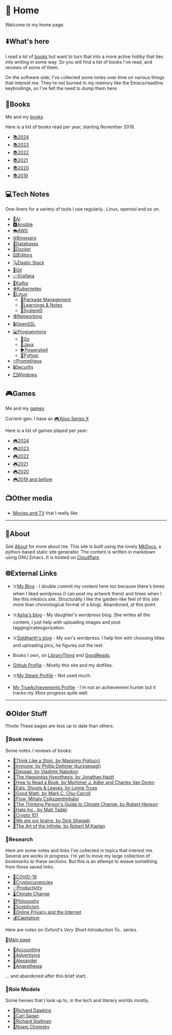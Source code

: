 # 🏡 Home

Welcome to my home page.

## ⬇️What's here

I read a lot of [books](books/index.md) but want to turn that into a
more active hobby that ties into writing in some way. So you will find
a list of books I've read, and reviews of some of them.

On the software side, I've collected some notes over time on various
things that interest me. They're not burned in my memory like the
Emacs/readline keybindings, so I've felt the need to dump them here.

## 📖Books

Me and my [books](books/index.md)

Here is a list of books read per year, starting November 2019.

- [📚2024](books/2024.md)
- [📚2023](books/2023.md)
- [📚2022](books/2022.md)
- [📚2021](books/2021.md)
- [📚2020](books/2020.md)
- [📚2019](books/2019.md)

## 💻Tech Notes

One-liners for a variety of tools I use regularly.. Linux, openssl and
so on.

- [🧠AI](tech/ai.md)
- [🅰️Ansible](tech/ansible.md)
- [☁️AWS](tech/aws.md)
- [🌐Browsers](tech/browsers.md)
- [💾Databases](tech/databases.md)
- [🐋Docker](tech/docker.md)
- [⌨️Editors](tech/editors.md)
- [🔍Elastic Stack](tech/elastic.md)
- [💾Git](tech/git.md)
- [📈Grafana](tech/grafana.md)
- [🐞Kafka](tech/kafka.md)
- [☸️Kubernetes](tech/k8s.md)
- [🐧Linux](tech/linux/index.md)
    - [🐧Package Management](tech/linux/package-management.md)
    - [🐧Learnings & Notes](tech/linux/learnings-and-notes.md)
    - [🐧SystemD](tech/linux/systemd.md)
- [🕸️Networking](tech/networking.md)
- [🔒OpenSSL](tech/openssl.md)
- [💻Programming](tech/programming/index.md)
    - [🐹Go](tech/programming/go.md)
    - [🍵Java](tech/programming/java.md)
    - [▶️Powershell](tech/programming/powershell.md)
    - [🐍Python](tech/programming/python.md)
- [🔥Prometheus](tech/prometheus.md)
- [🔒Security](tech/security.md)
- [🪟Windows](tech/windows.md)

## 🎮Games

Me and my [games](games/index.md)

Current-gen: I have an [🎮Xbox Series X](games/xbox.md)

Here is a list of games played per year:

- [🎮2024](games/2024.md)
- [🎮2023](games/2023.md)
- [🎮2022](games/2022.md)
- [🎮2021](games/2021.md)
- [🎮2020](games/2020.md)
- [🎮2019 and before](games/2019-and-before.md)

## 📺Other media

- [Movies and TV](archive/movies-and-tv.md) that I really like


---

## 🐧About

See [About](about.md) for more about me. This site is built using the
lovely [MkDocs](http://www.mkdocs.org), a python-based static site
generator. The content is written in markdown using GNU Emacs. It is
hosted on [Cloudflare](https://cloudflare.com/).

## 🌐External Links

- ☠️[My Blog](https://arunsrin.wordpress.com) - I double commit my
  content here too because there's times when I liked wordpress (I can
  post my artwork there) and times when I like this mkdocs site.
  Structurally I like the garden-like feel of this site more than
  chronological format of a blog). Abandoned, at this point.

- ☠️[Asha's blog](https://pinkwedelia.wordpress.com) - My daughter's
wordpress blog. She writes all the content, I just help with uploading
images and post tagging/cateogorization.

- ☠️[Siddharth's blog](https://astrogrug.wordpress.com) - My son's
wordpress. I help him with choosing titles and uploading pics, he
figures out the rest.

- Books I own, on
  [LibraryThing](https://www.librarything.com/catalog/indeliblestamp)
  and
  [GoodReads](https://www.goodreads.com/user/show/103052357-arun-s).

- [Github Profile](https://github.com/arunsrin/) - Mostly this site
  and my dotfiles.

- ☠️[My Steam Profile](https://steamcommunity.com/id/indeliblestamp) - Not used much.

- [My TrueAchievements
Profile](https://www.trueachievements.com/gamer/arunsrin) - I'm not an
achievement hunter but it tracks my Xbox progress quite well.

---

## ♻️Older Stuff

!!!note
    These pages are less up to date than others. 

### 📝Book reviews

Some notes / reviews of books:

- [📝Think Like a Stoic, by Massimo Pigliucci](books/reviews/think-like-a-stoic.md)
- [📝Immune, by Phillip Dettmer (kurzgesagt)](books/reviews/immune.md)
- [📝Despair, by Vladimir Nabokov](books/reviews/despair.md)
- [📝The Happiness Hypothesis, by Jonathan Haidt](books/reviews/happiness.md)
- [📝How to Read a Book, by Mortimer J. Adler and Charles Van Doren](books/reviews/how-to-read-a-book.md)
- [📝Eats, Shoots & Leaves, by Lynne Truss](books/reviews/eats-shoots-leaves.md)
- [📝Good Math, by Mark C. Chu-Carroll](books/reviews/good-math.md)
- [📝Flow, Mihaly Csikszentmihalyi](books/reviews/flow.md)
- [📝The Thinking Person's Guide to Climate Change, by Robert Henson](books/reviews/thinking-climate-change.md)
- [📝Hate Inc., by Matt Taibbi](books/reviews/hate-inc.md)
- [📝Crypto 101](books/reviews/crypto101.md)
- [📝We are our brains, by Dick Shwaab](books/reviews/we-are-our-brains.md)
- [📝The Art of the Infinite, by Robert M Kaplan](books/reviews/the-art-of-the-infinite.md)
### 🏫Research

Here are some notes and links I've collected in topics that interest me. Several
are works in progress: I'm yet to move my large collection of bookmarks to these
sections. But this is an attempt to weave something from those saved links.

- [🦠COVID-19](archive/research/covid-19.md)
- [💸Cryptocurrencies](archive/research/cryptocurrencies.md)
- [✅Productivity](archive/research/productivity.md)
- [🌡️Climate Change](archive/research/climate-change.md)
- [💭Philosophy](archive/research/philosophy.md)
- [💭Scepticism](archive/research/scepticism.md)
- [🔏Online Privacy and the Internet](archive/research/privacy-internet.md)
- [💰Capitalism](archive/research/capitalism.md)


Here are notes on Oxford's *Very Short Introduction To..* series.

[📃Main page](books/intro/index.md)

- [📃Accounting](books/intro/accounting.md)
- [📃Advertising](books/intro/advertising.md)
- [📃Alexander](books/intro/alexander.md)
- [📃Anaesthesia](books/intro/anaesthesia.md)

... and abandoned after this brief start.

### 🦸Role Models

Some heroes that I look up to, in the tech and literary worlds mostly.

- [🧬Richard Dawkins](archive/heroes/dawkins.md)
- [🌌Carl Sagan](archive/heroes/sagan.md)
- [🐧Richard Stallman](archive/heroes/stallman.md)
- [💭Noam Chomsky](archive/heroes/chomsky.md)

